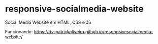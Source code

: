 # responsive-socialmedia-website

Social Media Website em HTML, CSS e JS

Funcionando:
https://dv-patrickoliveira.github.io/responsivesocialmedia-website/
